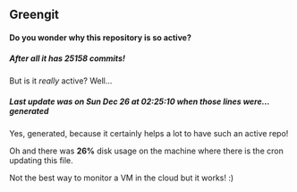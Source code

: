## Greengit

#### Do you wonder why this repository is so active?

##### After all it has 25158 commits!

But is it *really* active? Well...

##### Last update was on Sun Dec 26 at 02:25:10 when those lines were... generated

Yes, generated, because it certainly helps a lot to have such an active repo!

Oh and there was **26%** disk usage on the machine
where there is the cron updating this file.

Not the best way to monitor a VM in the cloud but it works! :)
